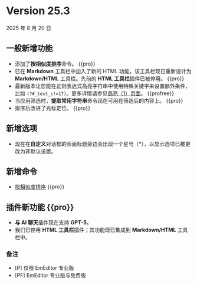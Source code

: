 # Version 25.3

2025 年 8 月 20 日

## 一般新增功能

- 添加了**按相似度排序**命令。 {{pro}}
- 已在 **Markdown** 工具栏中加入了新的 HTML 功能，该工具栏现已重新设计为 **Markdown/HTML** 工具栏。先前的 **HTML 工具栏**插件已被停用。 {{pro}}
- 最新版本让您能在正则表达式高亮字符串中使用特殊关键字来设置额外条件，比如 `(?#_text_c!=17)`。更多详情请参见[高亮（1）页面](../dlg/properties/highlight1/index)。 {{profree}}
- 当应用筛选时，**提取常用字符串**命令现在可用在筛选后的内容上。 {{pro}}
- 排序后改进了光标定位。 {{pro}}

## 新增选项

- 现在在**自定义**对话框的页面标题旁边会出现一个星号（\*），以显示选项已被更改为非默认设置。

## 新增命令

- [按相似度排序](../cmd/sort/sort_similarity) {{pro}}


## 插件新功能 {{pro}}

- **与 AI 聊天**插件现在支持 **GPT-5**。
- 我们已停用 **HTML 工具栏**插件；其功能现已集成到 **Markdown/HTML** 工具栏中。

### 备注

- \[P\] 仅限 EmEditor 专业版
- \[PF\] EmEditor 专业版与免费版